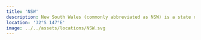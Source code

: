```yaml
---
title: 'NSW'
description: New South Wales (commonly abbreviated as NSW) is a state on the east coast of Australia.
location: '32°S 147°E'
image: ../../assets/locations/NSW.svg
---
```

